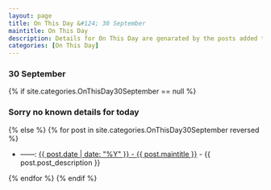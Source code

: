 ```yaml
---
layout: page
title: On This Day &#124; 30 September
maintitle: On This Day
description: Details for On This Day are genarated by the posts added to the website so the content is subject to changes/updates over time.
categories: [On This Day]
---
```


<h3>30 September</h3>

{% if site.categories.OnThisDay30September == null %}
  <h3>Sorry no known details for today</h3>
{% else %}
{% for post in site.categories.OnThisDay30September reversed %}
<ul>
<li> ——: <a href="{{ post.url }}">{{ post.date | date: "%Y" }} - {{ post.maintitle }}</a> - {{ post.post_description }}</li>
</ul>

{% endfor %}
{% endif %}
